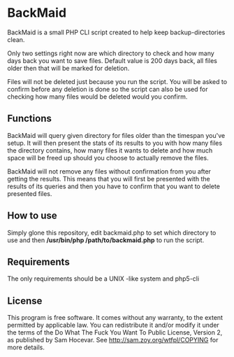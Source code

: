 BackMaid
========

BackMaid is a small PHP CLI script created to help keep backup-directories clean.

Only two settings right now are which directory to check and how many days back you want to save files. Default value is 200 days back, all files older then that will be marked for deletion.

Files will not be deleted just because you run the script. You will be asked to confirm before any deletion is done so the script can also be used for checking how many files would be deleted would you confirm.

Functions
---------

BackMaid will query given directory for files older than the timespan you've setup. It will then present the stats of its results to you with how many files the directory contains, how many files it wants to delete and how much space will be freed up should you choose to actually remove the files.

BackMaid will not remove any files without confirmation from you after getting the results. This means that you will first be presented with the results of its queries and then you have to confirm that you want to delete presented files.

How to use
-----------

Simply glone this repository, edit backmaid.php to set which directory to use and then **/usr/bin/php /path/to/backmaid.php** to run the script.

Requirements
-------------

The only requirements should be a UNIX -like system and php5-cli

License
--------
This program is free software. It comes without any warranty, to
the extent permitted by applicable law. You can redistribute it
and/or modify it under the terms of the Do What The Fuck You Want
To Public License, Version 2, as published by Sam Hocevar. See
http://sam.zoy.org/wtfpl/COPYING for more details.
